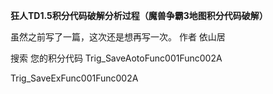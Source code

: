 **狂人TD1.5积分代码破解分析过程（魔兽争霸3地图积分代码破解）**

虽然之前写了一篇，这次还是想再写一次。
作者 依山居


搜索 您的积分代码
Trig_SaveAotoFunc001Func002A

Trig_SaveExFunc001Func002A